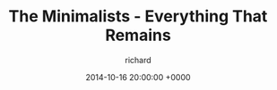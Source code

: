 ---
blog: richard
date: 2014-10-16 20:00:00 +0000
title: "The Minimalists - Everything That Remains"
author: richard
permalink: /general//
---